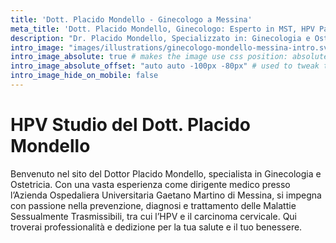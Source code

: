 ```yaml
---
title: 'Dott. Placido Mondello - Ginecologo a Messina'
meta_title: 'Dott. Placido Mondello, Ginecologo: Esperto in MST, HPV Papilloma Virus'
description: "Dr. Placido Mondello, Specializzato in: Ginecologia e Ostetricia, Prevenzione e cura dell'HPV Papilloma Virus su donna e uomo. Riceve a Messina e Roma"
intro_image: "images/illustrations/ginecologo-mondello-messina-intro.svg"
intro_image_absolute: true # makes the image use css position: absolute; so it looks "offset". It's a visual effect that might not always look good depending on the image you use.
intro_image_absolute_offset: "auto auto -100px -80px" # used to tweak the positioning of the absolute image if enabled above
intro_image_hide_on_mobile: false
---
```


# HPV Studio del Dott. Placido Mondello
Benvenuto nel sito del Dottor Placido Mondello, specialista in Ginecologia e Ostetricia. Con una vasta esperienza come dirigente medico presso l’Azienda Ospedaliera Universitaria Gaetano Martino di Messina, si impegna con passione nella prevenzione, diagnosi e trattamento delle Malattie Sessualmente Trasmissibili, tra cui l’HPV e il carcinoma cervicale. Qui troverai professionalità e dedizione per la tua salute e il tuo benessere.
